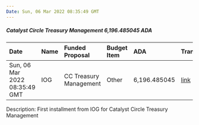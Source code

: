 ```yaml
---
Date: Sun, 06 Mar 2022 08:35:49 GMT
---
```


##### Catalyst Circle Treasury Management 6,196.485045 ADA

| Date      | Name | Funded Proposal | Budget Item | ADA | Transaction|
| :---        | :---  | :--- | :--- | :--- | :--- |
| Sun, 06 Mar 2022 08:35:49 GMT | IOG | CC Treasury Management | Other | 6,196.485045 | [link](https://cardanoscan.io/transaction/ba522970fa2f93a024eb549443ccc3f75bdcb182e3d90e5bb8c4a3e458ed9f62)|

Description: First installment from IOG for Catalyst Circle Treasury Management 
